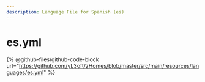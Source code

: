 ```yaml
---
description: Language File for Spanish (es)
---
```


# es.yml

{% @github-files/github-code-block url="https://github.com/yL3oft/zHomes/blob/master/src/main/resources/languages/es.yml" %}
